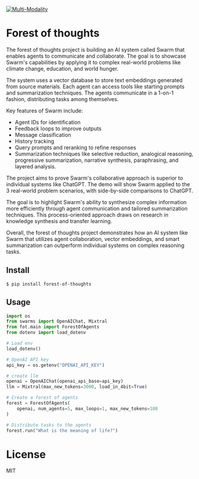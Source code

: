[![Multi-Modality](agorabanner.png)](https://discord.gg/qUtxnK2NMf)

# Forest of thoughts
The forest of thoughts project is building an AI system called Swarm that enables agents to communicate and collaborate. The goal is to showcase Swarm's capabilities by applying it to complex real-world problems like climate change, education, and world hunger. 

The system uses a vector database to store text embeddings generated from source materials. Each agent can access tools like starting prompts and summarization techniques. The agents communicate in a 1-on-1 fashion, distributing tasks among themselves. 

Key features of Swarm include:

- Agent IDs for identification
- Feedback loops to improve outputs 
- Message classification 
- History tracking
- Query prompts and reranking to refine responses
- Summarization techniques like selective reduction, analogical reasoning, progressive summarization, narrative synthesis, paraphrasing, and layered analysis.

The project aims to prove Swarm's collaborative approach is superior to individual systems like ChatGPT. The demo will show Swarm applied to the 3 real-world problem scenarios, with side-by-side comparisons to ChatGPT. 

The goal is to highlight Swarm's ability to synthesize complex information more efficiently through agent communication and tailored summarization techniques. This process-oriented approach draws on research in knowledge synthesis and transfer learning.

Overall, the forest of thoughts project demonstrates how an AI system like Swarm that utilizes agent collaboration, vector embeddings, and smart summarization can outperform individual systems on complex reasoning tasks.

## Install
`$ pip install forest-of-thoughts`

## Usage
```python
import os
from swarms import OpenAIChat, Mixtral
from fot.main import ForestOfAgents
from dotenv import load_dotenv

# Load env
load_dotenv()

# OpenAI API key
api_key = os.getenv("OPENAI_API_KEY")

# create llm
openai = OpenAIChat(openai_api_base=api_key)
llm = Mixtral(max_new_tokens=3000, load_in_4bit=True)

# Create a forest of agents
forest = ForestOfAgents(
    openai, num_agents=5, max_loops=1, max_new_tokens=100
)

# Distribute tasks to the agents
forest.run("What is the meaning of life?")


```


# License
MIT

